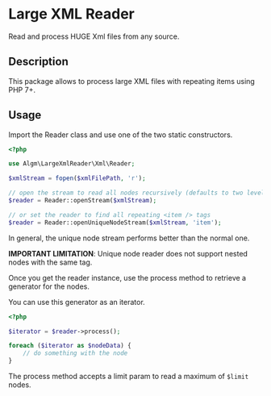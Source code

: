 # Large XML Reader

Read and process HUGE Xml files from any source.

## Description

This package allows to process large XML files with repeating items using PHP 7+.

## Usage

Import the Reader class and use one of the two static constructors.

```php
<?php

use Algm\LargeXmlReader\Xml\Reader;

$xmlStream = fopen($xmlFilePath, 'r');

// open the stream to read all nodes recursively (defaults to two levels)
$reader = Reader::openStream($xmlStream);

// or set the reader to find all repeating <item /> tags
$reader = Reader::openUniqueNodeStream($xmlStream, 'item');
```

In general, the unique node stream performs better than the normal one.

**IMPORTANT LIMITATION**: Unique node reader does not support nested nodes with the same tag.

Once you get the reader instance, use the process method to retrieve a generator for the nodes.

You can use this generator as an iterator.

```php
<?php

$iterator = $reader->process();

foreach ($iterator as $nodeData) {
    // do something with the node
}
```

The process method accepts a limit param to read a maximum of `$limit` nodes.

